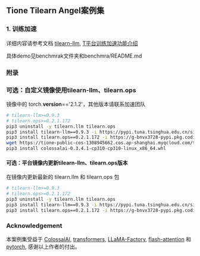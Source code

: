 ## Tione Tilearn Angel案例集

### 1. 训练加速

详细内容请参考文档 [tilearn-llm](https://pypi.org/project/tilearn-llm/), [T平台训练加速功能介绍](https://cloud.tencent.com/document/product/851/76701)

具体demo见benchmrak文件夹和benchmra/README.md

### 附录
### 可选：自定义镜像使用tilearn-llm、tilearn.ops

镜像中的 torch.__version__=='2.1.2'，其他版本请联系加速团队
```bash
# tilearn-llm>=0.9.3 
# tilearn.ops>=0.2.1.172
pip3 uninstall -y tilearn.llm tilearn.ops
pip3 install tilearn-llm==0.9.3 -i https://pypi.tuna.tsinghua.edu.cn/simple 
pip3 install tilearn.ops==0.2.1.172 -i https://g-bnvx3728-pypi.pkg.coding.net/tione/tilearn/simple
wget https://tione-public-cos-1308945662.cos.ap-shanghai.myqcloud.com/tilearn/hybrid_parallel/colossalai-0.3.4.1-cp310-cp310-linux_x86_64.whl
pip3 install colossalai-0.3.4.1-cp310-cp310-linux_x86_64.whl
```

#### 可选：平台镜像内更新tilearn-llm、tilearn.ops版本
在镜像内更新最新的 tilearn.llm 和 tilearn.ops 包
```bash
# tilearn-llm>=0.9.3 
# tilearn.ops>=0.2.1.172
pip3 uninstall -y tilearn.llm tilearn.ops
pip3 install tilearn-llm==0.9.3 -i https://pypi.tuna.tsinghua.edu.cn/simple 
pip3 install tilearn.ops==0.2.1.172 -i https://g-bnvx3728-pypi.pkg.coding.net/tione/tilearn/simple
```

### Acknowledgement
本案例集受益于 [ColossalAI](https://github.com/hpcaitech/ColossalAI), [transformers](https://github.com/huggingface/transformers), [LLaMA-Factory](https://github.com/hiyouga/LLaMA-Factory/),
[flash-attention](https://github.com/Dao-AILab/flash-attention) 和 [pytorch](https://github.com/pytorch/pytorch), 感谢以上作者的付出。 
